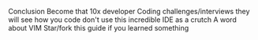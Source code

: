 Conclusion
Become that 10x developer
Coding challenges/interviews
they will see how you code
don't use this incredible IDE as a crutch
A word about VIM
Star/fork this guide if you learned something
